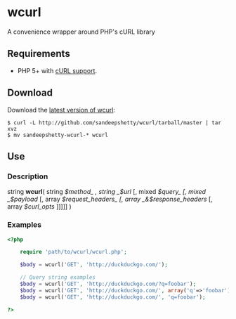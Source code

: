 # wcurl

A convenience wrapper around PHP's cURL library


## Requirements

* PHP 5+ with [cURL support](http://php.net/manual/en/book.curl.php).


## Download
Download the [latest version of wcurl](https://github.com/sandeepshetty/wcurl/archives/master):

```shell
$ curl -L http://github.com/sandeepshetty/wcurl/tarball/master | tar xvz
$ mv sandeepshetty-wcurl-* wcurl
```


## Use


### Description

string __wcurl__( string _$method_ , string _$url_ [, mixed _$query_ [, mixed _$payload_ [, array _$request_headers_ [, array _&$response_headers_ [, array _$curl_opts_ ]]]]] )


### Examples

```php
<?php

	require 'path/to/wcurl/wcurl.php';

	$body = wcurl('GET', 'http://duckduckgo.com/');

	// Query string examples
	$body = wcurl('GET', 'http://duckduckgo.com/?q=foobar');
	$body = wcurl('GET', 'http://duckduckgo.com/', array('q'=>'foobar'));
	$body = wcurl('GET', 'http://duckduckgo.com/', 'q=foobar');

?>
```
